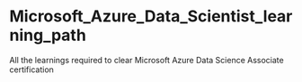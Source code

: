 # Microsoft_Azure_Data_Scientist_learning_path
All the learnings required to clear Microsoft Azure Data Science Associate certification
